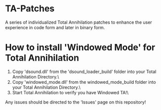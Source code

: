 # TA-Patches
A series of individualized Total Annihilation patches to enhance the user experience in code form and later in binary form.

# How to install 'Windowed Mode' for Total Annihilation
1) Copy 'dsound.dll' from the 'dsound_loader_build' folder into your Total Annihilation Directory.\
2) Copy 'windowed_mode.dll' from the windowed_mode_build folder into your Total Annihilation Directory.\
3) Start Total Annihilation to verify you have Windowed TA!\

Any issues should be directed to the 'Issues' page on this repository!